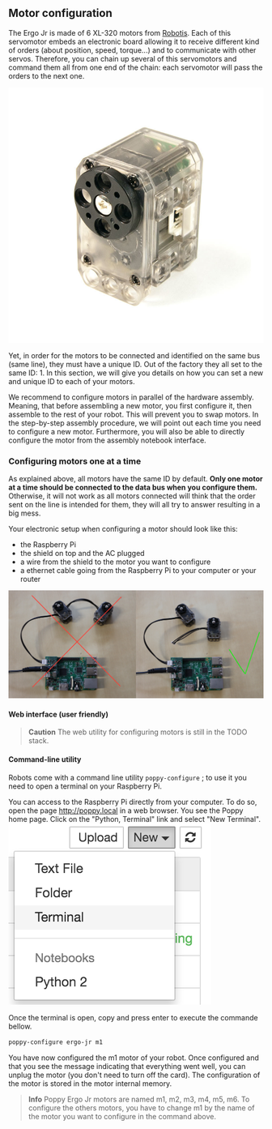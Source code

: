 ## Motor configuration

The Ergo Jr is made of 6 XL-320 motors from [Robotis](http://support.robotis.com/en/product/dynamixel/xl-series/xl-320.htm). Each of this servomotor embeds an electronic board allowing it to receive different kind of orders (about position, speed, torque...) and to communicate with other servos. Therefore, you can chain up several of this servomotors and command them all from one end of the chain: each servomotor will pass the orders to the next one.

![XL-320](img/assembly/xl_320.jpg)

Yet, in order for the motors to be connected and identified on the same bus (same line), they must have a unique ID. Out of the factory they all set to the same ID: 1. In this section, we will give you details on how you can set a new and unique ID to each of your motors.

We recommend to configure motors in parallel of the hardware assembly. Meaning, that before assembling a new motor, you first configure it, then assemble to the rest of your robot. This will prevent you to swap motors. In the step-by-step assembly procedure, we will point out each time you need to configure a new motor. Furthermore, you will also be able to directly configure the motor from the assembly notebook interface.


### Configuring motors one at a time

As explained above, all motors have the same ID by default. **Only one motor at a time should be connected to the data bus when you configure them.** Otherwise, it will not work as all motors connected will think that the order sent on the line is intended for them, they will all try to answer resulting in a big mess.

Your electronic setup when configuring a motor should look like this:

* the Raspberry Pi
* the shield on top and the AC plugged
* a wire from the shield to the motor you want to configure
* a ethernet cable going from the Raspberry Pi to your computer or your router

![XL-320 configuration ; one motor at a time](img/motor_one_by_one.jpg)


#### Web interface (user friendly)
<!-- TODO: image du notebook  -->
<!-- The easiest way to use it, is through the notebook interface which will show you at which step of the assembly you have to configure a new motor.
 -->
 <!-- *Note: advanced users may directly use it from the command line terminal. For instance, to configure the motor "m3":* -->
> **Caution** The web utility for configuring motors is still in the TODO stack.

#### Command-line utility
Robots come with a command line utility `poppy-configure` ; to use it you need to open a terminal on your Raspberry Pi.

You can access to the Raspberry Pi directly from your computer. To do so, open the page http://poppy.local in a web browser. You see the Poppy home page. Click on the "Python, Terminal" link and select "New Terminal".
![Jupyter terminal](img/IHM/new_terminal.png)

Once the terminal is open, copy and press enter to execute the commande bellow.

```bash
poppy-configure ergo-jr m1
```

You have now configured the m1 motor of your robot.
Once configured and that you see the message indicating that everything went well, you can unplug the motor (you don't need to turn off the card). The configuration of the motor is stored in the motor internal memory.

> **Info** Poppy Ergo Jr motors are named m1, m2, m3, m4, m5, m6. To configure the others motors, you have to change m1 by the name of the motor you want to configure in the command above.


